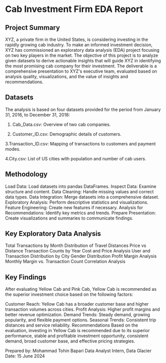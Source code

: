 # Cab Investment Firm EDA Report
## Project Summary
XYZ, a private firm in the United States, is considering investing in the rapidly growing cab industry. To make an informed investment decision, XYZ has commissioned an exploratory data analysis (EDA) project focusing on two key players in the market. The objective of this project is to analyze given datasets to derive actionable insights that will guide XYZ in identifying the most promising cab company for their investment. The deliverable is a comprehensive presentation to XYZ's executive team, evaluated based on analysis quality, visualizations, and the value of insights and recommendations.

## Datasets
The analysis is based on four datasets provided for the period from January 31, 2016, to December 31, 2018:

1. Cab_Data.csv: Overview of two cab companies.
   
3. Customer_ID.csv: Demographic details of customers.

3.Transaction_ID.csv: Mapping of transactions to customers and payment modes.

4.City.csv: List of US cities with population and number of cab users.

## Methodology
Load Data: Load datasets into pandas DataFrames.
Inspect Data: Examine structure and content.
Data Cleaning: Handle missing values and correct data types.
Data Integration: Merge datasets into a comprehensive dataset.
Exploratory Analysis: Perform descriptive statistics and visualizations.
Feature Engineering: Create new features if necessary.
Analysis for Recommendations: Identify key metrics and trends.
Prepare Presentation: Create visualizations and summaries to communicate findings.
## Key Exploratory Data Analysis
Total Transactions by Month
Distribution of Travel Distances
Price vs Distance
Transaction Counts by Year
Cost and Price Analysis
User and Transaction Distribution by City
Gender Distribution
Profit Margin Analysis
Monthly Margin vs. Transaction Count
Correlation Analysis
## Key Findings
After evaluating Yellow Cab and Pink Cab, Yellow Cab is recommended as the superior investment choice based on the following factors:

Customer Reach: Yellow Cab has a broader customer base and higher transaction volumes across cities.
Profit Analysis: Higher profit margins and better revenue optimization.
Demand Trends: Steady demand, growing popularity, and flexible payment options.
Seasonal Trends: Consistent trip distances and service reliability.
Recommendations
Based on the evaluation, investing in Yellow Cab is recommended due to its superior performance, stable and profitable investment opportunity, consistent demand, broad customer base, and effective pricing strategies.

Prepared by: Mohammad Tohin Bapari
Data Analyst Intern, Data Glacier
Date: 15 June 2024
